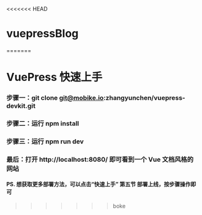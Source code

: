 <<<<<<< HEAD
# vuepressBlog
=======
# VuePress 快速上手

### 步骤一：git clone git@mobike.io:zhangyunchen/vuepress-devkit.git

### 步骤二：运行 npm install

### 步骤三：运行 npm run dev

### 最后：打开 http://localhost:8080/ 即可看到一个 Vue 文档风格的网站

#### PS. 想获取更多部署方法，可以点击“快速上手” 第五节 部署上线，按步骤操作即可
>>>>>>> boke
